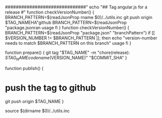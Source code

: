 
##############################"
echo "## Tag angular.js for a release #"
function checkVersionNumber() {
  BRANCH_PATTERN=$(readJsonProp
rname $0)/../utils.inc
  git push origin $TAG_NAMEHA"github
  BRANCH_PATTERN=$(readJsonProp "package.jsonran
    usage
  fi
}
function checkVersionNumber() {
  BRANCH_PATTERN=$(readJsonProp "package.json" "branchPattern")
  if [[ $VERSION_NUMBER != $BRANCH_PATTERN ]]; then
    echo "version-number needs to match $BRANCH_PATTERN on this branch"
    usage
  fi
}

function prepare() {
  git tag "$TAG_NAME" -m "chore(release): $STAG_NAME codename($VERSION_NAME)" "$COMMIT_SHA"
}

function publish() {
  # push the tag to github
  git push origin $TAG_NAME
}

source $(dirname $0)/../utils.inc
